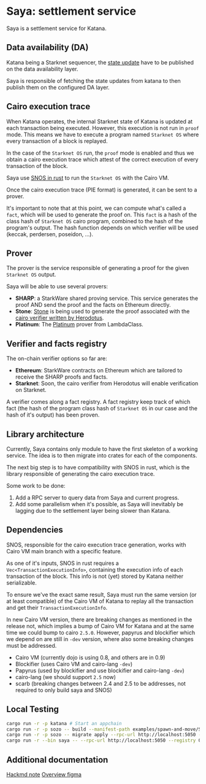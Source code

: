 # Saya: settlement service

Saya is a settlement service for Katana.

## Data availability (DA)

Katana being a Starknet sequencer, the [state update](https://docs.starknet.io/documentation/architecture_and_concepts/Network_Architecture/on-chain-data) have to be published on the data availability layer.

Saya is responsible of fetching the state updates from katana to then publish them on the configured DA layer.

## Cairo execution trace

When Katana operates, the internal Starknet state of Katana is updated at each transaction being executed. However, this execution is not run in `proof` mode. This means we have to execute a program named `Starknet OS` where every transaction of a block is replayed.

In the case of the `Starknet OS` run, the `proof` mode is enabled and thus we obtain a cairo execution trace which attest of the correct execution of every transaction of the block.

Saya use [SNOS in rust](https://github.com/keep-starknet-strange/snos) to run the `Starknet OS` with the Cairo VM.

Once the cairo execution trace (PIE format) is generated, it can be sent to a prover.

It's important to note that at this point, we can compute what's called a `fact`, which will be used to generate the proof on.
This `fact` is a hash of the class hash of `Starknet OS` cairo program, combined to the hash of the program's output.
The hash function depends on which verifier will be used (keccak, perdersen, poseidon, ...).

## Prover

The prover is the service responsible of generating a proof for the given `Starknet OS` output.

Saya will be able to use several provers:

- **SHARP**: a StarkWare shared proving service. This service generates the proof AND send the proof and the facts on Ethereum directly.
- **Stone**: [Stone](https://github.com/starkware-libs/stone-prover) is being used to generate the proof associated with the [cairo verifier written by Herodotus](https://github.com/HerodotusDev/cairo-verifier).
- **Platinum**: The [Platinum](https://github.com/lambdaclass/lambdaworks) prover from LambdaClass.

## Verifier and facts registry

The on-chain verifier options so far are:

- **Ethereum**: StarkWare contracts on Ethereum which are tailored to receive the SHARP proofs and facts.
- **Starknet**: Soon, the cairo verifier from Herodotus will enable verification on Starknet.

A verifier comes along a fact registry. A fact registry keep track of which fact (the hash of the program class hash of `Starknet OS` in our case and the hash of it's output) has been proven.

## Library architecture

Currently, Saya contains only module to have the first skeleton of a working service. The idea is to then migrate into crates for each of the components.

The next big step is to have compatibility with SNOS in rust, which is the library responsible of generating the cairo execution trace.

Some work to be done:

1. Add a RPC server to query data from Saya and current progress.
2. Add some parallelism when it's possible, as Saya will inevitably be lagging due to the settlement layer being slower than Katana.

## Dependencies

SNOS, responsible for the cairo execution trace generation, works with Cairo VM main branch with a specific feature.

As one of it's inputs, SNOS in rust requires a `Vec<TransactionExecutionInfo>`, containing the execution info of each transaction of the block. This info is not (yet) stored by Katana neither serializable.

To ensure we've the exact same result, Saya must run the same version (or at least compatible) of the Cairo VM of Katana to replay all the transaction and get their `TransactionExecutionInfo`.

In new Cairo VM version, there are breaking changes as mentioned in the release not, which implies a bump of Cairo VM for Katana and at the same time we could bump to cairo `2.5.0`.
However, papyrus and blockifier which we depend on are still in `-dev` version, where also some breaking changes must be addressed.

- Cairo VM (currently dojo is using 0.8, and others are in 0.9)
- Blockifier (uses Cairo VM and cairo-lang `-dev`)
- Papyrus (used by blockifier and use blockifier and cairo-lang `-dev`)
- cairo-lang (we should support `2.5` now)
- scarb (breaking changes between 2.4 and 2.5 to be addresses, not required to only build saya and SNOS)

## Local Testing

```bash
cargo run -r -p katana # Start an appchain
cargo run -r -p sozo -- build --manifest-path examples/spawn-and-move/Scarb.toml
cargo run -r -p sozo -- migrate apply --rpc-url http://localhost:5050 --manifest-path examples/spawn-and-move/Scarb.toml # Make some transactions
cargo run -r --bin saya -- --rpc-url http://localhost:5050 --registry 0x217746a5f74c2e5b6fa92c97e902d8cd78b1fabf1e8081c4aa0d2fe159bc0eb --world ... # Run Saya
```

## Additional documentation

[Hackmd note](https://hackmd.io/@glihm/saya)
[Overview figma](https://www.figma.com/file/UiQkKjOpACcWihQbF70BbF/Technical-overview?type=whiteboard&node-id=0%3A1&t=0ebbPYytFmDfAkj5-1)
